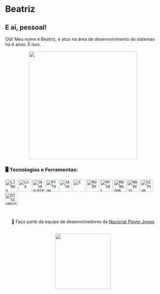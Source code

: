 <div dsplay="inline-block">

 
 <h1 align="left">Beatriz</h1>

</div>


## E aí, pessoal!

Olá! Meu nome é Beatriz, e atuo na área de desenvolvimento de sistemas há 4 anos. É isso.

<p align="center">
  <img src="https://super.abril.com.br/wp-content/uploads/2016/09/super_imggato_digitando_0.gif" width="350">
</p>

### 🖥️ Tecnologias e Ferramentas: 
<code><img width="40px" src="https://cdn.jsdelivr.net/gh/devicons/devicon/icons/linux/linux-original.svg" title = "LINUX"/></code>
<code><img width="40px" src="https://cdn.jsdelivr.net/gh/devicons/devicon/icons/lua/lua-original.svg" title = "LUA"/></code>
<code><img width="40px" src="https://cdn.jsdelivr.net/gh/devicons/devicon/icons/javascript/javascript-original.svg" title = "JAVASCRIPT"/></code>
<code><img width="40px" src="https://cdn.jsdelivr.net/gh/devicons/devicon/icons/python/python-original.svg" title = "PYTHON"/></code>
<code><img width="40px" src="https://cdn.jsdelivr.net/gh/devicons/devicon/icons/java/java-original.svg" title = "JAVA"/></code>
<code><img width="40px" src="https://cdn.jsdelivr.net/gh/devicons/devicon/icons/c/c-original.svg" title = "C"/></code>
<code><img width="40px" src="https://cdn.jsdelivr.net/gh/devicons/devicon/icons/ruby/ruby-original.svg" title = "RUBY"/></code>
<code><img width="40px" src="https://cdn.jsdelivr.net/gh/devicons/devicon/icons/mysql/mysql-original.svg" title = "MYSQL"/></code>
<code><img width="40px" src="https://cdn.jsdelivr.net/gh/devicons/devicon/icons/mongodb/mongodb-original.svg" title = "MONGODB"/></code>
<code><img width="40px" src="https://cdn.jsdelivr.net/gh/devicons/devicon/icons/nodejs/nodejs-original.svg" title = "NODEJS"/></code>
<code><img width="40px" src="https://cdn.jsdelivr.net/gh/devicons/devicon/icons/github/github-original.svg" title = "GITHUB"/></code>
<code><img width="40px" src="https://cdn.jsdelivr.net/gh/devicons/devicon/icons/discordjs/discordjs-original.svg" title = "DISCORDJS"/></code>

</br>
<div display="inline-block">
 <p align="center">🔨 Faço parte da equipe de desenvolvedores da <a href="https://nacionalplayer.com.br">Nacional Player Jogos</a></p>
</div>


##
<p align="center">
<a href="https://github.com/beatrizdyer">
  <img height="180em" src="https://github-readme-stats-eight-theta.vercel.app/api?username=beatrizdyer&show_icons=true&theme=algolia&include_all_commits=true&count_private=true"/>
</a>
</p>
